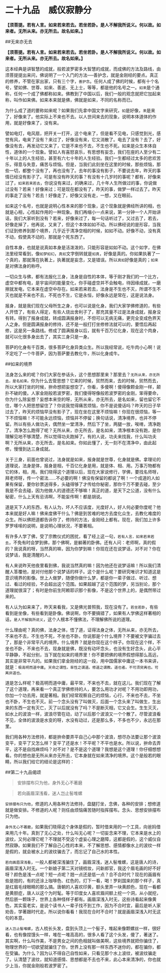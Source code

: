 # 二十九品　威仪寂静分

**【须菩提。若有人言。如来若来若去。若坐若卧。是人不解我所说义。何以故。如来者。无所从来。亦无所去。故名如来。】**
 
##无来亦无去

**【须菩提。若有人言。如来若来若去。若坐若卧。是人不解我所说义。何以故。如来者。无所从来。亦无所去。故名如来。】**

这本经典是讲智慧的成就，般若波罗密多大智慧的成就，而成佛的方法及路线，由须菩提提出来问，佛说明了一个入门的方法──善护念，就是金刚经的要点。真正的修养，不管在家出家，只有三个字，`善护念`。任何人成了佛的时候，都有十个名号，譬如佛、世尊、如来、善逝、无上士，等等，都是他的名号之一。`如来`是个通称，任何一个成了佛都称如来。佛教到了中国以后，我们一般的观念就把它加起来称，叫作如来佛。如来本来就是佛，佛就是如来，不同的名称而已。

为什么成了道的要称如来呢？如果我们先拿中国文字来研究，`如`是好像，`来`是来了，好像来了。他实际上不来也不去。以人世间来去的现象，说明本体道体的作用，就是好像来了，没有来。

譬如电灯，电风扇，把开关一打开，这个电来了，但是看不见电，只感觉到光，感觉有风，电来了没有？来过了，好像没有来，它又消散了。电去了没有？去了，好像没有去，再发动它又来了，它是不来也不去，不生也不死。如来是众生本体自性，道体的一个现象。譬如人有喜怒哀乐，有思想有妄念，我们在座的人至少有二十年以上的人生经验，甚至有六七十年的人生经验。我们一生都经过太多的悲欢苦乐，得意与失意，痛苦与烦恼。但是，当我们此刻坐在这里的时候，那些烦恼，那些一切，都整个没有了，再也没有了。去年的事没有影子，不要说去年，昨天的事情已经没有影子了。可是有没有昨天的事？有没有十几岁时的事呢？都有，好像来过了，`如来若来若去`，你说没有来过，的确来过，几十年人生所做过的事，你说做过没有？若来！好像来过；可是现在都没有了，昨天的事，做梦一样过去了。昨天的事走了没有？若去！好像走了，好像又没有走，一想，又在眼前。

如来这个名号，也就是说明心性本来的那个现象，这个现象就是佛经所讲的相，也就是心相，心性起作用的一种现象。我们再缩小一点来说，第一分钟一个人开始讲话，我们大家听到没有？若来，好像来过了，每一句话听过了，又过去了，若去，好像走掉了，他再说，又来了，但这个本体如如不动。所以佛经说的是形容，当我们证到修养到那个境界，几乎近于清净空相的时候，如如不动。好像不动，没有真不动，假使真不动的，那就是个死东西了。

自性本身，也就是说真如本身是活泼泼的，只能形容是如如不动。这个如字，在佛法里经常看到，像`如梦如幻`，`真如`文字倒转就是`如真`，好像是真的。你如果执著了一个真的，那就落在执著上，执著就是妄念，又是错误。所以`真如`好像是真的；`如来`是对佛法身的称呼。

一切众生与佛，都有法报化三身，法身是自性的本体，等于刚才我们的一个比方，虚空中都有电，是宇宙间的能量变化，你手碰虚空并不会触电，待因缘成就，一磨擦就发电，它本来在虚空中存在。如来若来若去，法身是不生也不灭，所谓不生不灭也就是不来也不去，不死也不生，它是永恒，好像永远是常在，这是说法身。

报身，就是我们现在父母所生之身，也可以说是化身。我们大家学佛修道的，有些人开悟了，有些人得定，有些人烧出舍利子了，那充其量不过是法身成就，报身没有转。得到了报身成就，转成圆满报身时，不但可以无病无痛，更完全变成色界天人之身。但是圆满报身的修持，还不是一般打打坐修修法就可以的，要悟后再起修，这是另一条路线。修成了圆满报身以后，就有千百万亿化身，现在这个肉身，就可以化很多身出去了，其实三身只是一身。

菩萨的化身有千百类，很多菩萨化身异类众生。所以我经常说，吃牛肉小心啊！说不定吃了一个牛菩萨，因为菩萨要去教化牛，所以化身成牛。
 
##如来的境界

法身怎么来的呢？你们大家在参话头，这个思想那里来？那里去？`无所从来，亦无所去，是名如来。`你为什么去管思想？它来的时候，贸然而来，去的时候，贸然而去，所以大家打坐的时候，拚命想把妄想空了，你看，多傻啊！傻得像颗金刚一样，颠扑不破的傻。人家金刚般若波罗密，我们傻得呀像般若波罗密的金刚，笨得要命，你为什么除妄想？妄想本来空的呀，无所从来，亦无所去，是名如来，留也留它不住，哪个人把思想留住了？你说我觉得痛苦烦恼，你不是说傻话吗？昨天的日子早过去了，昨天的烦恼早没有影子了，现在坐在这里不烦恼嘛！你现在很烦恼，等一下不烦恼嘛！不可能永远烦恼，烦恼并不停留；换句话说，清净境界，也并不停留。所以有些人做功夫，偶然坐一堂清净，然后下了坐，两腿一放，唉唷，清净跑了。清净怎么跑得了呢？无所从来，亦无所去，是名如来，清净根本没有跑，是你理解见地不够清楚，所以觉得功夫跑掉了。有的人说，功夫来找我，什么叫功夫啊？无所从来，亦无所去，是名如来。你如此懂了，无一刻不在清净中，由此起修，慢慢到达三身成就。

关于三身，前面也曾说过，法身就是如来，报身就是世尊，化身就是佛。拿理论的道理说，法身是体，报身是相，千百亿化身是用，就是体、相、用。万事万物都有它的体，相，用。我们晓得这个道理以后，现在大家说修行，学佛，要找名师呀，拜老师呀，传一个密法……不必要的啊！佛没有保留的都说了啊！一个成道的人如果有保留，要你钞票送得多，头磕得够了才传给你秘密，那你千万不要去碰，至少我是不会去碰，因为他做人的道德还不够嘛！真正的道，是天下之公道，没有什么秘密，什么上天有忌讳啊，不能妄传啊！都是胡说。

道是天下人的东西，有人认为，坏人不应该度，光度好人，好人何必要你度呢？他本来就是好人嘛！佛来度佛干什么？佛是到苦难的地方去度化众生，去教化难度的众生。所以佛把道都告诉你了，修持的方法，金刚经上都有。现在，我们加上许多罗罗嗦嗦的说明，是说明心理状况，不要著相。

有许多人学了佛，受了宗教仪式的困扰，看了经上这一句，`若有人言，如来若来若去`，不免有时会梦到佛，那个佛啊，是躺著的卧佛。还有人问：老师啊，真的假的？我说真的呀，当然真的嘛，因为你梦到嘛！你现在还在说梦话，对不对？你在说梦话，我是清醒的人。

有人来说昨天他夜里看到佛，我说当然真的嘛！因为他还在说梦话嘛！所以我们清醒人答覆他，是对付他那个说梦话的样子。这个是什么呢？要研究唯识才知道这是意识境界的影像。世上人做梦，随便你做什么梦，都是你一辈子做过、听过、想过、看过的经验，不会超出这个范围。如果超越了这个范围的梦，另当别论，那个道理就很深了；有时是你前生阿赖耶识那个影像，不是这个世界上的，是偶然带过来的。

有人认为如来来了，昨天来看我，又是佛光普照我，现在没有了。`若坐若卧`，有些看到是坐像，有些看到是卧像。佛说啊，你不要搞错了，如果有人学佛这样著相的话，`是人不解我所说义`，这个人根本不懂佛法，不理解佛所说的道理。

什么理由呢？真的佛，法身之体，悟了道，证得法身之体，无所从来，亦无所去，不来也不去，不生也不死，不坐也不卧。你说那是个什么境界？不要被文字骗过去了，那是个非常平凡的境界。什么境界？就是你现在这个样子。你现在这个样，不坐也不卧，不来也不去，现身就是佛，既没有动坏念头，也没有生好念头，此心平平静静，不起分别，当下就在如来的境界里！你不要把佛的境界假想得那么高远，其实是非常平凡的。如果我们拿金刚经的这一段，用中国儒家中庸这一本书来讲，就是：`极高明而道中庸`。`天命之谓性。率性之谓道。修道之谓教。道也者。不可须臾离也。可离非道也。`

道是怎么样呢？极高明而道中庸，最平常，不来也不去，就在这儿。我们现在了解了这个道理，再来看一个真正学佛修持的人，要怎么用功才对呢？不用功即用功，你加一个功去用，就是著相。我们经常观察自己的烦恼，心行，不来也不去，不坐也不卧，不生也不灭。前一个念头没有了叫做灭，后面一个念头来了叫做生，生出来的东西一定有灭亡，灭了以后就没有了吗？不是断灭相，它又会生。生生灭灭，如水上的波浪一样，波浪尽管在动，动了以后那个波浪又一个个散了。尽管波浪看不见，全体的波浪是水变的呀，水没有动过，还是那么多，不多也不少，永远在那里。

我们用各种方法修持，都是拚命要弄平自己心中那个波浪，想尽办法要让那个波浪变平，变平了又怎么样？变平了还是水！不平呢？不平也是水。所以说，拚命去弄平，这不是自找麻烦吗？对不对？是不是这个道理？我想是这个道理！你仔细想想看。你的想也是无所从来亦无所去，它本身就在如来清净的境界。这个是般若的眼睛，所以我们给它的结论是这样的：

 
##第二十九品偈颂

>安排摆布只为他，身外无心不著磨

>若向画眉深浅看，迷人岂止髻堆螺

`安排摆布只为他`，修道的人用各种方法修持，盘腿打坐，念佛，各种的安排；想修道就是做安排。不修道的人呢？则任由烦恼痛苦随时指挥摆布。念头、思想安排摆布只为他。

`身外无心不著磨`，如果我们晓得这个身体是假的，暂时借来用的一个工具，向爸妈借来用几十年。真到了无心之处，什么叫无心呢？一切妄念来不理，它本来是水上的波纹，又何必理它呢？不理就不受这个虚妄心理之磨障，这都是假的，这个威仪自然寂静。如果我们不了解自己心性的本来，不了解思想、感情都像水上的波纹一样是假的，就会被水上的波纹骗去了，而忘记了自己水的本性。

`若向画眉深浅看`，一般人都被深浅骗住了，画眉深浅，迷人髻堆螺，这是唐人的诗，画眉深浅入时无。一个新娘子第二天对镜梳妆，问新郎官，我这个眉毛画的好不好呀？颜色是浅一点呢？短一点呢？翘一点还是低一点？合不合时代？现在的画眉有些是翘的，有的还涂上咖啡色、红色的，灯下一看，喝！罗刹国来的那个样子，真是红眉毛绿眼睛的那么搞。唐朝的人喜欢印黄，额头里弄一块黄颜色，现在一看都是黄胆症，唐人以这个为时髦。等于印度女人喜欢眉间额上挖一个洞，从小就挖，然后嵌一颗珠子，世界上各种怪样子都有。画眉深浅入时无，这些诗看起来像黄色，其实蛮老实，是说个读书人一辈子找不到工作，因为不合时宜，最后是听人家劝告，学著跟时代走。所以说你看看！我现在合时不合时？就是画眉深浅入时无这句的本意。

`迷人岂止髻堆螺`，古人梳长头发，盘到头顶上一个髻子，堆起来像颗螺丝一样，很好看，也有像捏馒头一样，堆在一堆高高的，很多人看了这个头发，傻了，著迷了。其实啊，什么叫作美，不是男女之间的色相就叫做美啊，这些境界就把你骗住了，物理世界的一切欲望就骗住了你，世界上没有那一样东西不迷你的，都在骗你，都在受骗。为什么？因为认不得自己自性如来，只看见那个水上波纹，被波纹骗走了。认清楚了波纹，就知道感情、思想都是不去也不来，此心本来清净的，你也就少上当，你就金刚般若波罗密了。
